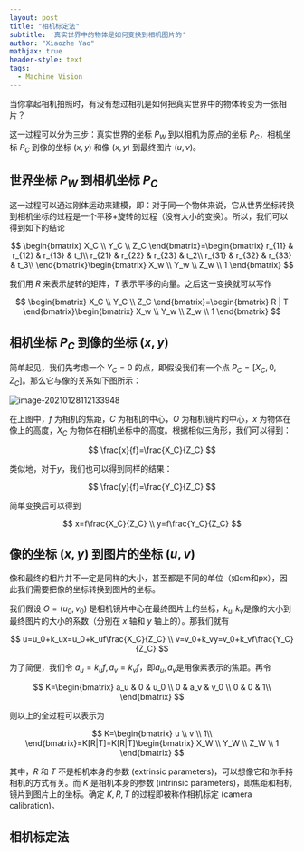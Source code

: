 ```yaml
---
layout: post
title: "相机标定法"
subtitle: '真实世界中的物体是如何变换到相机图片的'
author: "Xiaozhe Yao"
mathjax: true
header-style: text
tags:
  - Machine Vision
---
```


当你拿起相机拍照时，有没有想过相机是如何把真实世界中的物体转变为一张相片？

这一过程可以分为三步：真实世界的坐标 $P_W$ 到以相机为原点的坐标 $P_C$，相机坐标 $P_C$ 到像的坐标 $(x,y)$ 和像 $(x,y)$ 到最终图片 $(u,v)$。

## 世界坐标 $P_W$ 到相机坐标 $P_C$

这一过程可以通过刚体运动来建模，即：对于同一个物体来说，它从世界坐标转换到相机坐标的过程是一个平移+旋转的过程（没有大小的变换）。所以，我们可以得到如下的结论

$$
\begin{bmatrix}
X_C \\
Y_C \\
Z_C
\end{bmatrix}=\begin{bmatrix}
r_{11} & r_{12} & r_{13} & t_1\\
r_{21} & r_{22} & r_{23} & t_2\\
r_{31} & r_{32} & r_{33} & t_3\\
\end{bmatrix}\begin{bmatrix}
X_w \\
Y_w \\
Z_w \\
1
\end{bmatrix}
$$

我们用 $R$ 来表示旋转的矩阵，$T$ 表示平移的向量。之后这一变换就可以写作

$$
\begin{bmatrix}
X_C \\
Y_C \\
Z_C
\end{bmatrix}=\begin{bmatrix}
R | T
\end{bmatrix}\begin{bmatrix}
X_w \\
Y_w \\
Z_w \\
1
\end{bmatrix}
$$

## 相机坐标 $P_C$ 到像的坐标 $(x,y)$

简单起见，我们先考虑一个 $Y_C=0$ 的点，即假设我们有一个点 $P_C=[X_C,0,Z_C]$。那么它与像的关系如下图所示：

![image-20210128112133948](https://i.loli.net/2021/01/28/UdXns96C2ObMiPt.png)

在上图中，$f$ 为相机的焦距，$C$ 为相机的中心，$O$ 为相机镜片的中心，$x$ 为物体在像上的高度，$X_C$ 为物体在相机坐标中的高度。根据相似三角形，我们可以得到：

$$
\frac{x}{f}=\frac{X_C}{Z_C}
$$

类似地，对于$y$，我们也可以得到同样的结果：

$$
\frac{y}{f}=\frac{Y_C}{Z_C}
$$

简单变换后可以得到

$$
x=f\frac{X_C}{Z_C} \\
y=f\frac{Y_C}{Z_C}
$$

## 像的坐标 $(x,y)$ 到图片的坐标 $(u,v)$

像和最终的相片并不一定是同样的大小，甚至都是不同的单位（如cm和px），因此我们需要把像的坐标转换到图片的坐标。

我们假设 $O=(u_0,v_0)$ 是相机镜片中心在最终图片上的坐标，$k_u, k_v$是像的大小到最终图片的大小的系数（分别在 $x$ 轴和 $y$ 轴上的）。那我们就有

$$
u=u_0+k_ux=u_0+k_uf\frac{X_C}{Z_C} \\
v=v_0+k_vy=v_0+k_vf\frac{Y_C}{Z_C}
$$

为了简便，我们令 $a_u=k_uf, a_v=k_vf$，即$a_u,a_v$是用像素表示的焦距。再令

$$
K=\begin{bmatrix}
a_u & 0 & u_0 \\
0 & a_v & v_0 \\
0 & 0 & 1\\
\end{bmatrix}
$$

则以上的全过程可以表示为

$$
K=\begin{bmatrix}
u \\
v \\
1\\
\end{bmatrix}=K[R|T]=K[R|T]\begin{bmatrix}
X_W \\
Y_W \\
Z_W \\
1
\end{bmatrix}
$$

其中，$R$ 和 $T$ 不是相机本身的参数 (extrinsic parameters)，可以想像它和你手持相机的方式有关。而 $K$ 是相机本身的参数 (intrinsic parameters)，即焦距和相机镜片到图片上的坐标。确定 $K, R, T$ 的过程即被称作相机标定 (camera calibration)。

## 相机标定法



